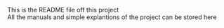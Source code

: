 This is the README file off this project  
All the manuals and simple explantions of the project can be stored here  
